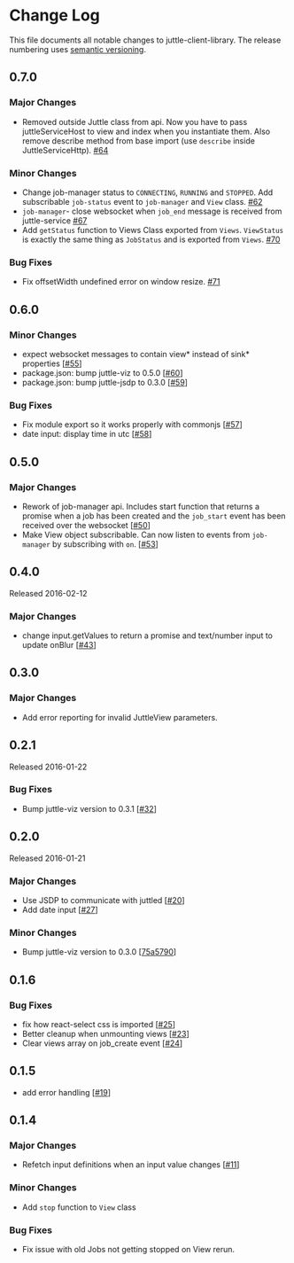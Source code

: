 # Change Log
This file documents all notable changes to juttle-client-library. The release numbering uses [semantic versioning](http://semver.org).

## 0.7.0

### Major Changes
- Removed outside Juttle class from api. Now you have to pass juttleServiceHost to view and index when you instantiate them. Also remove describe method from base import (use `describe` inside JuttleServiceHttp). [#64](https://github.com/juttle/juttle-client-library/pull/64)

### Minor Changes
- Change job-manager status to `CONNECTING`, `RUNNING` and `STOPPED`. Add subscribable `job-status` event to `job-manager` and `View` class. [#62](https://github.com/juttle/juttle-client-library/pull/62)
- `job-manager`- close websocket when `job_end` message is received from juttle-service [#67](https://github.com/juttle/juttle-client-library/pull/67)
- Add `getStatus` function to Views Class exported from `Views`. `ViewStatus` is exactly the same thing as `JobStatus` and is exported from `Views`.
[#70](https://github.com/juttle/juttle-client-library/pull/70)

### Bug Fixes
- Fix offsetWidth undefined error on window resize.
[#71](https://github.com/juttle/juttle-client-library/pull/71)

## 0.6.0

### Minor Changes
- expect websocket messages to contain view* instead of sink* properties [[#55](https://github.com/juttle/juttle-client-library/pull/55)]
- package.json: bump juttle-viz to 0.5.0 [[#60](https://github.com/juttle/juttle-client-library/pull/60)]
- package.json: bump juttle-jsdp to 0.3.0 [[#59](https://github.com/juttle/juttle-client-library/pull/59)]

### Bug Fixes
- Fix module export so it works properly with commonjs [[#57](https://github.com/juttle/juttle-client-library/pull/57)]
- date input: display time in utc [[#58](https://github.com/juttle/juttle-client-library/pull/58)]

## 0.5.0

### Major Changes
- Rework of job-manager api. Includes start function that returns a promise when a job has been created and the `job_start` event has been received
over the websocket [[#50](https://github.com/juttle/juttle-client-library/pull/50)]
- Make View object subscribable. Can now listen to events from `job-manager` by subscribing with `on`. [[#53](https://github.com/juttle/juttle-client-library/pull/53)]

## 0.4.0

Released 2016-02-12

### Major Changes
- change input.getValues to return a promise and text/number input to update onBlur [[#43](https://github.com/juttle/juttle-client-library/pull/43)]

## 0.3.0

### Major Changes
- Add error reporting for invalid JuttleView parameters.

## 0.2.1

Released 2016-01-22

### Bug Fixes
- Bump juttle-viz version to 0.3.1 [[#32](https://github.com/juttle/juttle-client-library/pull/32)]

## 0.2.0

Released 2016-01-21

### Major Changes

- Use JSDP to communicate with juttled [[#20](https://github.com/juttle/juttle-client-library/pull/20)]
- Add date input [[#27](https://github.com/juttle/juttle-client-library/pull/27)]

### Minor Changes

- Bump juttle-viz version to 0.3.0 [[75a5790](https://github.com/juttle/juttle-client-library/commit/75a5790ac7fb7ed7db9ea157f3b8909069ce4152)]

## 0.1.6

### Bug Fixes

- fix how react-select css is imported [[#25](https://github.com/juttle/juttle-client-library/pull/25)]
- Better cleanup when unmounting views [[#23](https://github.com/juttle/juttle-client-library/pull/23)]
- Clear views array on job_create event [[#24](https://github.com/juttle/juttle-client-library/pull/24)]

## 0.1.5

- add error handling [[#19](https://github.com/juttle/juttle-client-library/pull/19)]

## 0.1.4

### Major Changes

- Refetch input definitions when an input value changes [[#11](https://github.com/juttle/juttle-client-library/pull/11)]

### Minor Changes

- Add `stop` function to `View` class

### Bug Fixes

- Fix issue with old Jobs not getting stopped on View rerun.
